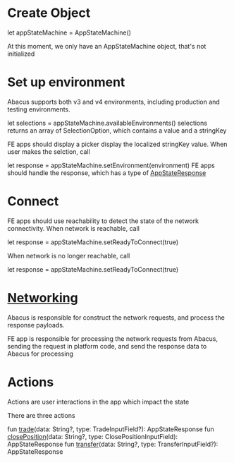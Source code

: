 # Create Object

let appStateMachine = AppStateMachine()

At this moment, we only have an AppStateMachine object, that's not initialized

# Set up environment

Abacus supports both v3 and v4 environments, including production and testing environments.

let selections = appStateMachine.availableEnvironments()
selections returns an array of SelectionOption, which contains a value and a stringKey

FE apps should display a picker display the localized stringKey value. When user makes the selction, call

let response = appStateMachine.setEnvironment(environment)
FE apps should handle the response, which has a type of [AppStateResponse](AppStateResponse.md)

# Connect

FE apps should use reachability to detect the state of the network connectivity. When network is reachable, call

let response = appStateMachine.setReadyToConnect(true)

When network is no longer reachable, call

let response = appStateMachine.setReadyToConnect(true)

# [Networking](API/Networking.md)

Abacus is responsible for construct the network requests, and process the response payloads.

FE app is responsible for processing the network requests from Abacus, sending the request in platform code, and send the response data to Abacus for processing

# Actions

Actions are user interactions in the app which impact the state

There are three actions

fun [trade](API/Actions.md#trade)(data: String?, type: TradeInputField?): AppStateResponse
fun [closePosition](API/Actions.md#closePosition)(data: String?, type: ClosePositionInputField): AppStateResponse
fun [transfer](API/Actions.md#transfer)(data: String?, type: TransferInputField?): AppStateResponse

